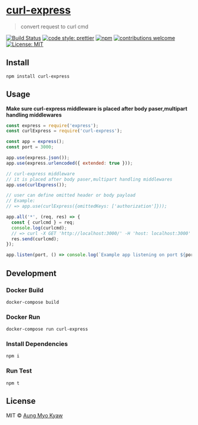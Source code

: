 # [curl-express][curl-express]

> convert request to curl cmd

[![Build Status][travis]][travis-url]
[![code style: prettier][prettier]][prettier-url]
[![npm][npm-download]][npm-dl-url]
[![contributions welcome][contri]][contri-url]
[![License: MIT][license]][license-url]

## Install

```shell
npm install curl-express
```

## Usage

**Make sure curl-express middleware is placed after body paser,multipart handling middlewares**

```javascript
const express = require('express');
const curlExpress = require('curl-express');

const app = express();
const port = 3000;

app.use(express.json());
app.use(express.urlencoded({ extended: true }));

// curl-express middleware
// it is placed after body paser,multipart handling middlewares
app.use(curlExpress());

// user can define omitted header or body payload
// Example:
// => app.use(curlExpress({omittedKeys: ['authorization']}));

app.all('*', (req, res) => {
  const { curlcmd } = req;
  console.log(curlcmd);
  // => curl -X GET 'http://localhost:3000/' -H 'host: localhost:3000' -H 'connection: keep-alive' -H 'upgrade-insecure-requests: 1' -H 'user-agent: Mozilla/5.0 (Macintosh; Intel Mac OS X 10_14_0) AppleWebKit/537.36 (KHTML, like Gecko) Chrome/76.0.3809.100 Safari/537.36' -H 'sec-fetch-mode: navigate' -H 'sec-fetch-user: ?1' -H 'dnt: 1' -H 'accept: text/html,application/xhtml+xml,application/xml;q=0.9,image/webp,image/apng,*/*;q=0.8,application/signed-exchange;v=b3' -H 'sec-fetch-site: none' -H 'accept-encoding: gzip, deflate, br' -H 'accept-language: my,en-US;q=0.9,en;q=0.8' -H 'cookie: test=test' -H 'if-none-match: W/"c-Lve95gjOVATpfV8EL5X4nxwjKHE"'
  res.send(curlcmd);
});

app.listen(port, () => console.log(`Example app listening on port ${port}!`));
```

## Development

### Docker Build

```shell
docker-compose build
```

### Docker Run

```shell
docker-compose run curl-express
```

### Install Dependencies

```shell
npm i
```

### Run Test

```shell
npm t
```

## License

MIT © [Aung Myo Kyaw](https://github.com/AungMyoKyaw)

[curl-express]: https://github.com/AungMyoKyaw/curl-express
[contri]: https://img.shields.io/badge/contributions-welcome-brightgreen.svg?style=flat-square
[contri-url]: https://github.com/AungMyoKyaw/curl-express/issues
[travis]: https://img.shields.io/travis/AungMyoKyaw/curl-express/master.svg?style=flat-square
[travis-url]: https://travis-ci.org/AungMyoKyaw/curl-express
[npm-download]: https://img.shields.io/npm/dt/curl-express.svg?style=flat-square
[npm-dl-url]: https://www.npmjs.com/package/curl-express
[license]: https://img.shields.io/badge/License-MIT-brightgreen.svg?style=flat-square
[license-url]: https://opensource.org/licenses/MIT
[prettier]: https://img.shields.io/badge/code_style-prettier-ff69b4.svg?style=flat-square
[prettier-url]: https://github.com/prettier/prettier
